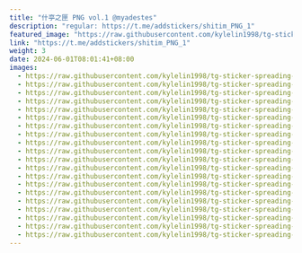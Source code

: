 ```yaml
---
title: "什亭之匣 PNG vol.1 @myadestes"
description: "regular: https://t.me/addstickers/shitim_PNG_1"
featured_image: "https://raw.githubusercontent.com/kylelin1998/tg-sticker-spreading-worldwide-images/main/img/77b1e2d7-e750-425c-89db-1a0524196021.jpg"
link: "https://t.me/addstickers/shitim_PNG_1"
weight: 3
date: 2024-06-01T08:01:41+08:00
images:
  - https://raw.githubusercontent.com/kylelin1998/tg-sticker-spreading-worldwide-images/main/img/77b1e2d7-e750-425c-89db-1a0524196021.jpg
  - https://raw.githubusercontent.com/kylelin1998/tg-sticker-spreading-worldwide-images/main/img/f84476b7-9567-4d12-8375-39cda5e1d2e0.jpg
  - https://raw.githubusercontent.com/kylelin1998/tg-sticker-spreading-worldwide-images/main/img/966e25e9-82f3-4e25-8d3a-5ba172798eb9.jpg
  - https://raw.githubusercontent.com/kylelin1998/tg-sticker-spreading-worldwide-images/main/img/e375d3e1-8c98-4553-a2a7-127124ac982e.jpg
  - https://raw.githubusercontent.com/kylelin1998/tg-sticker-spreading-worldwide-images/main/img/ff3527fe-6bc5-4f6b-bf2c-aae4b5fedf8b.jpg
  - https://raw.githubusercontent.com/kylelin1998/tg-sticker-spreading-worldwide-images/main/img/4d2a64c3-c9fd-4cae-b674-3fcc0a0bf308.jpg
  - https://raw.githubusercontent.com/kylelin1998/tg-sticker-spreading-worldwide-images/main/img/eeef62ff-3c26-4d33-a77a-ec17c4ebed68.jpg
  - https://raw.githubusercontent.com/kylelin1998/tg-sticker-spreading-worldwide-images/main/img/747e1b42-6ef0-4bbb-955d-d02ad6b617c0.jpg
  - https://raw.githubusercontent.com/kylelin1998/tg-sticker-spreading-worldwide-images/main/img/ac0d2f6a-8ad9-4873-ba78-9bf14cea1287.jpg
  - https://raw.githubusercontent.com/kylelin1998/tg-sticker-spreading-worldwide-images/main/img/72ae53e8-420a-487e-8e54-fe1dd1f6bc39.jpg
  - https://raw.githubusercontent.com/kylelin1998/tg-sticker-spreading-worldwide-images/main/img/62dc5316-b6ac-41fa-9d5f-b6a12d9da921.jpg
  - https://raw.githubusercontent.com/kylelin1998/tg-sticker-spreading-worldwide-images/main/img/4824b906-7504-4b39-8ae6-9d7e731cb840.jpg
  - https://raw.githubusercontent.com/kylelin1998/tg-sticker-spreading-worldwide-images/main/img/38536d8f-48cb-4887-bb0d-67566771a4b7.jpg
  - https://raw.githubusercontent.com/kylelin1998/tg-sticker-spreading-worldwide-images/main/img/5a1b1bfc-8de1-4dc4-b1c1-a138c4fffb0c.jpg
  - https://raw.githubusercontent.com/kylelin1998/tg-sticker-spreading-worldwide-images/main/img/3f7c5358-0b51-404c-ad25-7ffe2c514db9.jpg
  - https://raw.githubusercontent.com/kylelin1998/tg-sticker-spreading-worldwide-images/main/img/ee226525-82db-4cea-a52b-5e9ff2c9007f.jpg
  - https://raw.githubusercontent.com/kylelin1998/tg-sticker-spreading-worldwide-images/main/img/ed950d79-b309-4d67-a578-d05ec5963722.jpg
  - https://raw.githubusercontent.com/kylelin1998/tg-sticker-spreading-worldwide-images/main/img/bf890a0b-4ad6-47a7-9a76-460609ff74f5.jpg
  - https://raw.githubusercontent.com/kylelin1998/tg-sticker-spreading-worldwide-images/main/img/b528a1f8-554c-4005-a15a-6b3ae4785339.jpg
  - https://raw.githubusercontent.com/kylelin1998/tg-sticker-spreading-worldwide-images/main/img/230b89c5-2879-4c8c-b738-72f1d040dcab.jpg
---
```

